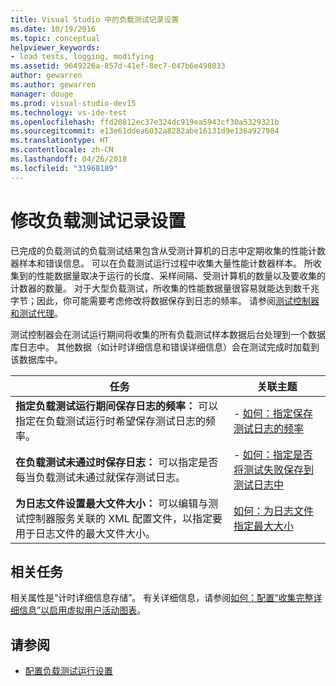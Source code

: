 ```yaml
---
title: Visual Studio 中的负载测试记录设置
ms.date: 10/19/2016
ms.topic: conceptual
helpviewer_keywords:
- load tests, logging, modifying
ms.assetid: 9649226a-857d-41ef-8ec7-047b6e498033
author: gewarren
ms.author: gewarren
manager: douge
ms.prod: visual-studio-dev15
ms.technology: vs-ide-test
ms.openlocfilehash: ffd20812ec37e324dc919ea5943cf30a5329321b
ms.sourcegitcommit: e13e61ddea6032a8282abe16131d9e136a927984
ms.translationtype: HT
ms.contentlocale: zh-CN
ms.lasthandoff: 04/26/2018
ms.locfileid: "31968189"
---
```

# <a name="modify-load-test-logging-settings"></a>修改负载测试记录设置

已完成的负载测试的负载测试结果包含从受测计算机的日志中定期收集的性能计数器样本和错误信息。 可以在负载测试运行过程中收集大量性能计数器样本。 所收集到的性能数据量取决于运行的长度、采样间隔、受测计算机的数量以及要收集的计数器的数量。 对于大型负载测试，所收集的性能数据量很容易就能达到数千兆字节；因此，你可能需要考虑修改将数据保存到日志的频率。 请参阅[测试控制器和测试代理](configure-test-agents-and-controllers-for-load-tests.md)。

测试控制器会在测试运行期间将收集的所有负载测试样本数据后台处理到一个数据库日志中。 其他数据（如计时详细信息和错误详细信息）会在测试完成时加载到该数据库中。

|任务|关联主题|
|----------|-----------------------|
|**指定负载测试运行期间保存日志的频率：** 可以指定在负载测试运行时希望保存测试日志的频率。|-   [如何：指定保存测试日志的频率](../test/how-to-specify-how-frequently-test-logs-are-saved.md)|
|**在负载测试未通过时保存日志：** 可以指定是否每当负载测试未通过就保存测试日志。|-   [如何：指定是否将测试失败保存到测试日志中](../test/how-to-specify-if-test-failures-are-saved-to-test-logs.md)|
|**为日志文件设置最大文件大小：** 可以编辑与测试控制器服务关联的 XML 配置文件，以指定要用于日志文件的最大文件大小。|[如何：为日志文件指定最大大小](../test/how-to-specify-the-maximum-size-for-the-log-file.md)|

## <a name="related-tasks"></a>相关任务

相关属性是“计时详细信息存储”。 有关详细信息，请参阅[如何：配置“收集完整详细信息”以启用虚拟用户活动图表](../test/how-to-configure-load-tests-to-collect-full-details.md)。

## <a name="see-also"></a>请参阅

- [配置负载测试运行设置](../test/configure-load-test-run-settings.md)